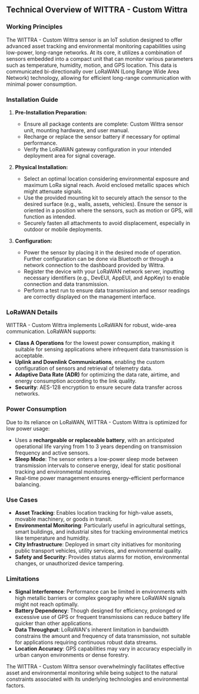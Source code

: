 ## Technical Overview of WITTRA - Custom Wittra

### Working Principles

The WITTRA - Custom Wittra sensor is an IoT solution designed to offer advanced asset tracking and environmental monitoring capabilities using low-power, long-range networks. At its core, it utilizes a combination of sensors embedded into a compact unit that can monitor various parameters such as temperature, humidity, motion, and GPS location. This data is communicated bi-directionally over LoRaWAN (Long Range Wide Area Network) technology, allowing for efficient long-range communication with minimal power consumption.

### Installation Guide

1. **Pre-Installation Preparation:**
   - Ensure all package contents are complete: Custom Wittra sensor unit, mounting hardware, and user manual.
   - Recharge or replace the sensor battery if necessary for optimal performance.
   - Verify the LoRaWAN gateway configuration in your intended deployment area for signal coverage.

2. **Physical Installation:**
   - Select an optimal location considering environmental exposure and maximum LoRa signal reach. Avoid enclosed metallic spaces which might attenuate signals.
   - Use the provided mounting kit to securely attach the sensor to the desired surface (e.g., walls, assets, vehicles). Ensure the sensor is oriented in a position where the sensors, such as motion or GPS, will function as intended.
   - Securely fasten all attachments to avoid displacement, especially in outdoor or mobile deployments.

3. **Configuration:**
   - Power the sensor by placing it in the desired mode of operation. Further configuration can be done via Bluetooth or through a network connection to the dashboard provided by Wittra.
   - Register the device with your LoRaWAN network server, inputting necessary identifiers (e.g., DevEUI, AppEUI, and AppKey) to enable connection and data transmission.
   - Perform a test run to ensure data transmission and sensor readings are correctly displayed on the management interface.

### LoRaWAN Details

WITTRA - Custom Wittra implements LoRaWAN for robust, wide-area communication. LoRaWAN supports:
- **Class A Operations** for the lowest power consumption, making it suitable for sensing applications where infrequent data transmission is acceptable.
- **Uplink and Downlink Communications**, enabling the custom configuration of sensors and retrieval of telemetry data.
- **Adaptive Data Rate (ADR)** for optimizing the data rate, airtime, and energy consumption according to the link quality.
- **Security**: AES-128 encryption to ensure secure data transfer across networks.

### Power Consumption

Due to its reliance on LoRaWAN, WITTRA - Custom Wittra is optimized for low power usage:
- Uses a **rechargeable or replaceable battery**, with an anticipated operational life varying from 1 to 3 years depending on transmission frequency and active sensors.
- **Sleep Mode**: The sensor enters a low-power sleep mode between transmission intervals to conserve energy, ideal for static positional tracking and environmental monitoring.
- Real-time power management ensures energy-efficient performance balancing.

### Use Cases

- **Asset Tracking**: Enables location tracking for high-value assets, movable machinery, or goods in transit.
- **Environmental Monitoring**: Particularly useful in agricultural settings, smart buildings, and industrial sites for tracking environmental metrics like temperature and humidity.
- **City Infrastructure**: Deployed in smart city initiatives for monitoring public transport vehicles, utility services, and environmental quality.
- **Safety and Security**: Provides status alarms for motion, environmental changes, or unauthorized device tampering.

### Limitations

- **Signal Interference**: Performance can be limited in environments with high metallic barriers or complex geography where LoRaWAN signals might not reach optimally.
- **Battery Dependency**: Though designed for efficiency, prolonged or excessive use of GPS or frequent transmissions can reduce battery life quicker than other applications.
- **Data Throughput**: LoRaWAN's inherent limitation in bandwidth constrains the amount and frequency of data transmission, not suitable for applications requiring continuous robust data streams.
- **Location Accuracy**: GPS capabilities may vary in accuracy especially in urban canyon environments or dense forestry.

The WITTRA - Custom Wittra sensor overwhelmingly facilitates effective asset and environmental monitoring while being subject to the natural constraints associated with its underlying technologies and environmental factors.